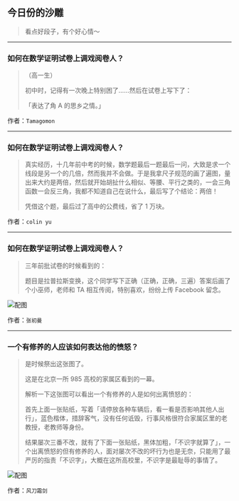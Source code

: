## 今日份的沙雕

> 看点好段子，有个好心情～


 
---

### 如何在数学证明试卷上调戏阅卷人？

> （高一生）
> 
> 初中时，记得有一次晚上特别困了……然后在试卷上写下了：
> 
> 「表达了角 A 的思乡之情。」


作者：`Tamagomon`

---

### 如何在数学证明试卷上调戏阅卷人？

> 真实经历，十几年前中考的时候，数学题最后一题最后一问，大致是求一个线段是另一个的几倍，然而我并不会做。于是我拿尺子规范的画了遍图，量出来大约是两倍，然后就开始胡扯什么相似、等腰、平行之类的，一会三角函数一会反三角，我都不知道自己在说什么，最后写了个结论：两倍！
> 
> 凭借这个题，最后过了高中的公费线，省了 1 万块。


作者：`colin yu`

---

### 如何在数学证明试卷上调戏阅卷人？

> 三年前批试卷的时候看到的：
> 
> 题目是拉普拉斯变换，这个同学写下正确（正确，正确，三遍）答案后画了个小巫师，老师和 TA 相互传阅，特别喜欢，纷纷上传 Facebook 留念。



![配图](http://pic3.zhimg.com/70/9a5c042eb77de55947fb8de5204cb02e_b.jpg)


作者：`张初曼`

---

### 一个有修养的人应该如何表达他的愤怒？

> 是时候祭出这张图了。
> 
> 这是在北京一所 985 高校的家属区看到的一幕。
> 
> 解析一下这张图可以看出一个有修养的人是如何出离愤怒的：
> 
> 首先上面一张贴纸，写着「请停放各种车辆后，看一看是否影响其他人出行」，蓝色楷体，措辞客气，没有任何诋毁，行事风格很符合家属区里的老教授，老教师等身份。
> 
> 结果屡次三番不改，就有了下面一张贴纸，黑体加粗，「不识字就算了」，一个出离愤怒的但有修养的人，面对屡次不改的坏行为也是无奈，只能用了最严厉的指责「不识字」，大概在这所高校里，不识字是最耻辱的事情了。



![配图](http://pic1.zhimg.com/70/v2-d51a873d267985d5e0f6b05054d80bc4_b.jpg)


作者：`风刀霜剑`